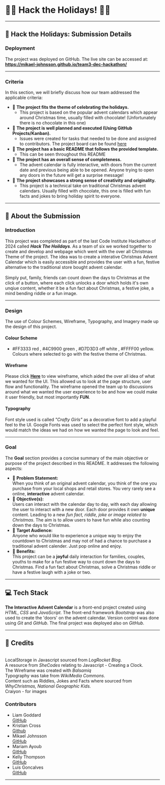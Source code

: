 # 🎅✨ Hack the Holidays! 🎄🎁  

---
## **🎄 Hack the Holidays: Submission Details**  

### **Deployment**  

The project was deployed on GitHub. The live site can be accessed at: **https://mikael-johnsson.github.io/team3-dec-hackathon/**  

---

### **Criteria**  
In this section, we will briefly discuss how our team addressed the applicable criteria:  
- 🎁 **The project fits the theme of celebrating the holidays.**  
    - This project is based on the popular advent calendars which appear around Christmas time, usually filled with chocolate! (Unfortunately there is no chocolate in this one)
- 🎁 **The project is well planned and executed (Using GitHub Projects/Kanban).**  
    - Issues were created for tasks that needed to be done and assigned to contributors. The project board can be found [here](https://github.com/users/mikael-johnsson/projects/9/views/1)
- 🎁 **The project has a basic README that follows the provided template.** 
    - This can be seen throughout this README
- 🎁 **The project has an overall sense of completeness.**  
    - The advent calendar is fully interactive, with doors from the current date and previous being able to be opened. Anyone trying to open any doors in the future will get a surprise message!
- 🎁 **The project showcases a strong sense of creativity and originality.**  
    - This project is a technical take on traditional Christmas advent calendars. Usually filled with chocolate, this one is filled with fun facts and jokes to bring holiday spirit to everyone.

---

## **🎅 About the Submission**  

### **Introduction**  
This project was completed as part of the last Code Institute Hackathon of 2024 called <em>**Hack The Hoildays**</em>. As a team of six we worked together to create and develop and webpage which went with the over all Christmas Theme of the project. The idea was to create a interative Christmas Advent Calendar which is easily accessible and provides the user with a fun, festive alternative to the traditional store bought advent calendar. <br>
<br>
Simply put, family, friends can count down the days to Christmas at the click of a button, where each click unlocks a door which holds it's own unqiue content, whether it be a fun fact about Christmas, a festive joke, a mind bending riddle or a fun image. 
  

---

### **Design** <br>
The use of Colour Schemes, Wireframe, Typography, and Imagery made up the design of this project. 
#### **Colour Scheme** <br>
- #FF3333 red , #4C9900 green , #D7D3D3 off white , #FFFF00 yellow. Colours where selected to go with the festive theme of Christmas. <br>
#### **Wireframe** <br>
Please click [**Here**](https://balsamiq.cloud/s5ojd4g/prk7610) to view wireframe, which aided the over all idea of what we wanted for the UI. This allowed us to look at the page structure, user flow and functionality. The wireframe opened the team up to discussions around what we wanted the user experience to be and how we could make it user friendly, but most importantly **FUN**. <br>

#### **Typography** <br>
Font style used is called <em>"Crafty Girls"</em> as a decorative font to add a playful feel to the UI. Google Fonts was used to select the perfect font style, which would match the ideas we had on how we wanted the page to look and feel.

---


### **Goal**  
The **Goal** section provides a concise summary of the main objective or purpose of the project described in this README. It addresses the following aspects:  

- 🎄 **Problem Statement:** <br> When you think of an original advent calendar, you think of the one you purchase from your local shops and retail stores. You very rarely see a online, **interactive** advent calendar.   
- 🎄 **Objective(s):** <br> Users can interact with the calendar day to day, with each day allowing the user to interact with a new door. Each door provides it own **unique** content. Leading to a new <em>fun fact, riddle, joke or image related to Christmas</em>. The aim is to allow users to have fun while also counting down the days to Christmas.  
- 🎄 **Target Audience:** <br> Anyone who would like to experience a unique way to enjoy the countdown to Christmas and may not of had a chance to purchase a traditional advent calender. Just pop online and enjoy.
- 🎄 **Benefits:** <br>This project can be a **joyful** daily interaction for families, couples, youths to make for a fun festive way to count down the days to Christmas. Find a fun fact about Christmas, solve a Christmas riddle or have a festive laugh with a joke or two.   

---

## **💻 Tech Stack**  

**The Interactive Advent Calendar** is a front-end project created using *HTML*, *CSS* and *JavaScript*. The front-end framework *Bootstrap* was also used to create the 'doors' on the advent calendar. Version control was done using *Git* and *GitHub*. The final project was deployed also on *GitHub*. 

---

## **🌟 Credits** 
<br>
LocalStorage in Javascript sourced from <em>LogRocket Blog</em>.
<br>
A resource from <em>SheCodes</em> relating to Javascript - Creating a Clock.
<br>
The Wireframe was created with <em>Balsamiq</em>
<br> 
Typography was take from <em>WikiMedia Commons</em>.
<br>
Content such as Riddles, Jokes and Facts where sourced from <em>WhyChristmas, National Geographic Kids.</em>
<br>
Craiyon - for images
 
### Contributors

- Liam Goddard <br> [GitHub](https://github.com/caleom)
- Kristian Cross <br> [Github](https://github.com/KC-85)
- Mikael Johnsson <br> [GitHub](https://github.com/mikael-johnsson)
- Mariam Ayoub <br> [GitHub](https://github.com/mariam138)
- Kelly Thompson <br> [GitHub](https://github.com/KellyT44)
- Luis Goncalves <br>  [GitHub](https://github.com/Luisg882) 

---